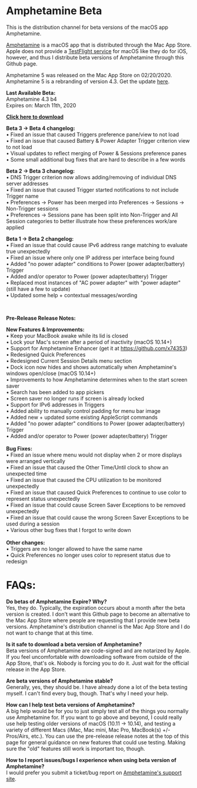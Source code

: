 # Amphetamine Beta
This is the distribution channel for beta versions of the macOS app Amphetamine.

[Amphetamine](https://apps.apple.com/app/amphetamine/id937984704?mt=12) is a macOS app that is distributed through the Mac App Store. Apple does not provide a [TestFlight service](https://developer.apple.com/testflight/) for macOS like they do for iOS, however, and thus I distribute beta versions of Amphetamine through this Github page.

Amphetamine 5 was released on the Mac App Store on 02/20/2020. Amphetamine 5 is a rebranding of version 4.3. Get the update [here](https://apps.apple.com/app/amphetamine/id937984704?mt=12).

<b>Last Available Beta:</b><BR>
Amphetamine 4.3 b4 <BR>
Expires on: March 11th, 2020<BR>

<b>[Click here to download](https://github.com/x74353/AmphetamineBeta/raw/master/Betas/Current/Amphetamine_4%2C3_b4.dmg)</b>

<b>Beta 3 → Beta 4 changelog:</b><BR>
• Fixed an issue that caused Triggers preference pane/view to not load<BR>
• Fixed an issue that caused Battery & Power Adapter Trigger criterion view to not load<BR>
• Visual updates to reflect merging of Power & Sessions preference panes<BR>
• Some small additional bug fixes that are hard to describe in a few words<BR>

<b>Beta 2 → Beta 3 changelog:</b><BR>
• DNS Trigger criterion now allows adding/removing of individual DNS server addresses<BR>
• Fixed an issue that caused Trigger started notifications to not include Trigger name<BR>
• Preferences → Power has been merged into Preferences → Sessions → Non-Trigger sessions<BR>
• Preferences → Sessions pane has been split into Non-Trigger and All Session categories to better illustrate how these preferences work/are applied<BR>

<b>Beta 1 → Beta 2 changelog:</b><BR>
• Fixed an issue that could cause IPv6 address range matching to evaluate true unexpectedly<BR>
• Fixed an issue where only one IP address per interface being found<BR>
• Added "no power adapter" conditions to Power (power adapter/battery) Trigger<BR>
• Added and/or operator to Power (power adapter/battery) Trigger<BR>
• Replaced most instances of "AC power adapter" with "power adapter" (still have a few to update)<BR>
• Updated some help + contextual messages/wording<BR>

<BR>

<b>Pre-Release Release Notes:</b><BR>
  
<b>New Features & Improvements:</b><BR>
• Keep your MacBook awake while its lid is closed <BR>
• Lock your Mac's screen after a period of inactivity (macOS 10.14+)<BR>
• Support for Amphetamine Enhancer (get it at https://github.com/x74353)<BR>
• Redesigned Quick Preferences<BR>
• Redesigned Current Session Details menu section<BR>
• Dock icon now hides and shows automatically when Amphetamine's windows open/close (macOS 10.14+)<BR>
• Improvements to how Amphetamine determines when to the start screen saver<BR>
• Search has been added to app pickers<BR>
• Screen saver no longer runs if screen is already locked<BR>
• Support for IPv6 addresses in Triggers<BR>
• Added ability to manually control padding for menu bar image<BR>
• Added new + updated some existing AppleScript commands<BR>
• Added "no power adapter" conditions to Power (power adapter/battery) Trigger<BR>
• Added and/or operator to Power (power adapter/battery) Trigger<BR>
<BR>
  <b>Bug Fixes:</b><BR>
• Fixed an issue where menu would not display when 2 or more displays were arranged vertically<BR>
• Fixed an issue that caused the Other Time/Until clock to show an unexpected time<BR>
• Fixed an issue that caused the CPU utilization to be monitored unexpectedly<BR>
• Fixed an issue that caused Quick Preferences to continue to use color to represent status unexpectedly<BR>
• Fixed an issue that could cause Screen Saver Exceptions to be removed unexpectedly<BR>
• Fixed an issue that could cause the wrong Screen Saver Exceptions to be used during a session<BR>
• Various other bug fixes that I forgot to write down
<BR>  
  <b>Other changes:</b><BR>
• Triggers are no longer allowed to have the same name<BR>
• Quick Preferences no longer uses color to represent status due to redesign

# FAQs:<BR>
<!--- 
<b>Why is there no beta versions of Amphetamine available?</b><BR>
Historically, most Amphetamine releases have not not available for beta testing. I do not anticipate making every update to Amphetamine available to the public for beta testing. Only releases with substantial changes will typically be available on Github and, generally speaking, will only be available for a short period of time.
--->  
<b>Do betas of Amphetamine Expire? Why?</b><BR>
Yes, they do. Typically, the expiration occurs about a month after the beta version is created. I don't want this Github page to become an alternative to the Mac App Store where people are requesting that I provide new beta versions. Amphetamine's distribution channel is the Mac App Store and I do not want to change that at this time.

<b>Is it safe to download a beta version of Amphetamine?</b><BR>
Beta versions of Amphetamine are code-signed and are notarized by Apple. If you feel uncomfortable with downloading software from outside of the App Store, that's ok. Nobody is forcing you to do it. Just wait for the official release in the App Store.

<b>Are beta versions of Amphetamine stable?</b><BR>
Generally, yes, they should be. I have already done a lot of the beta testing myself. I can't find every bug, though. That's why I need your help.

<b>How can I help test beta versions of Amphetamine?</b><BR>
A big help would be for you to just simply test all of the things you normally use Amphetamine for. If you want to go above and beyond, I could really use help testing older versions of macOS (10.11 → 10.14), and testing a variety of different Macs (iMac, Mac mini, Mac Pro, MacBook(s) +/- Pros/Airs, etc.). You can use the pre-release release notes at the top of this page for general guidance on new features that could use testing. Making sure the "old" features still work is important too, though.

<b>How to I report issues/bugs I experience when using  beta version of Amphetamine?</b><BR>
I would prefer you submit a ticket/bug report on [Amphetamine's support site](https://iffy.freshdesk.com).
